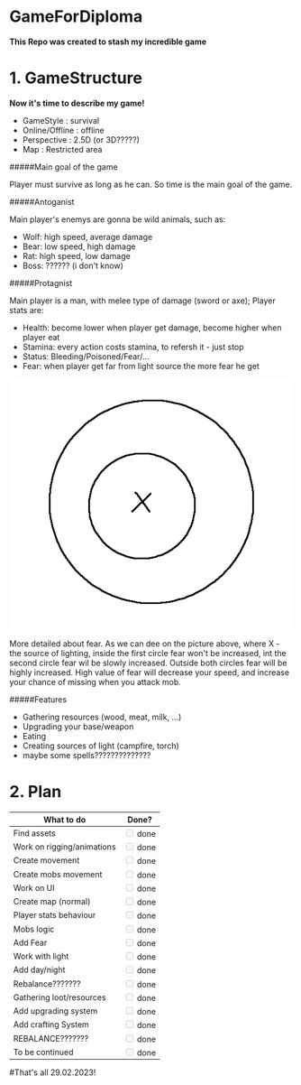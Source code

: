 # GameForDiploma
**This Repo was created to stash my incredible game**

# 1. GameStructure
**Now it's time to describe my game!**

-   GameStyle : survival
-   Online/Offline : offline
-   Perspective : 2.5D (or 3D?????)
-   Map : Restricted area

#####Main goal of the game

Player must survive as long as he can. So time is the main goal of the game.

#####Antoganist

Main player's enemys are gonna be wild animals, such as: 

-    Wolf: high speed, average damage
-    Bear: low speed, high damage
-    Rat: high speed, low damage
-    Boss: ?????? (i don't know)


#####Protagnist

Main player is a man, with melee type of damage (sword or axe);
Player stats are: 

-   Health: become lower when player get damage, become higher when player eat
-   Stamina: every action costs stamina, to refersh it - just stop
-   Status: Bleeding/Poisoned/Fear/...
-   Fear: when player get far from light source the more fear he get

![alt text][1]

[1]: ReadmeImage/image.png "Scheme of fear and lighrt source"

More detailed about fear. As we can dee on the picture above, where X - the source of lighting, inside the first circle fear won't be increased, int the second circle fear wil be slowly increased. Outside both circles fear will be highly increased. 
High value of fear will decrease your speed, and increase your chance of missing when you attack mob.

#####Features
-   Gathering resources (wood, meat, milk, ...)
-   Upgrading your base/weapon
-   Eating
-   Creating sources of light (campfire, torch)
-   maybe some spells??????????????

# 2. Plan

| What to do | Done? |
|-------|:----------:|
|Find assets      |  <input type="checkbox" disabled/> done|
|Work on rigging/animations      | <input type="checkbox" disabled/> done   |
|Create movement|<input type="checkbox" disabled/> done|
|Create mobs movement|<input type="checkbox" disabled/> done|
|Work on UI|<input type="checkbox" disabled/> done|
|Create map (normal)|<input type="checkbox" disabled/> done|
|Player stats behaviour|<input type="checkbox" disabled/> done|
|Mobs logic|<input type="checkbox" disabled/> done|
|Add Fear|<input type="checkbox" disabled/> done|
|Work with light|<input type="checkbox" disabled/> done|
|Add day/night|<input type="checkbox" disabled/> done|
|Rebalance???????|<input type="checkbox" disabled/> done|
|Gathering loot/resources|<input type="checkbox" disabled/> done|
|Add upgrading system|<input type="checkbox" disabled/> done|
|Add crafting System|<input type="checkbox" disabled/> done|
|REBALANCE???????|<input type="checkbox" disabled/> done|
|To be continued|<input type="checkbox" disabled/> done|



#That's all 29.02.2023!